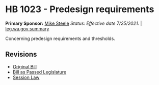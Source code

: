 # HB 1023 - Predesign requirements
**Primary Sponsor:** [Mike Steele](/person/leg/mike.steele.md)
*Status: Effective date 7/25/2021.* | [leg.wa.gov summary](https://app.leg.wa.gov/billsummary?BillNumber=1023&Year=2021)

Concerning predesign requirements and thresholds.

## Revisions
* [Original Bill](1/)
* [Bill as Passed Legislature](1/)
* [Session Law](1/)
